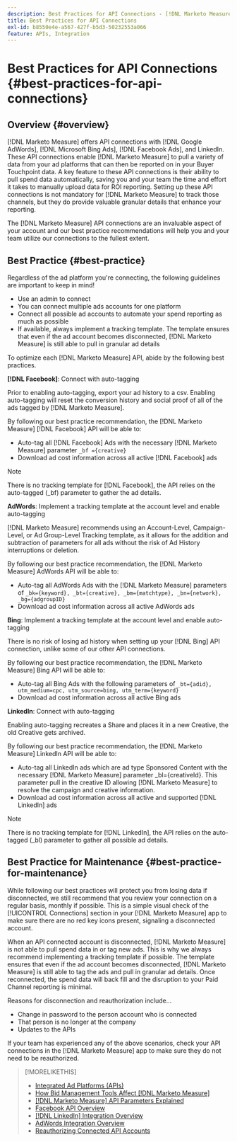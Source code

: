 ```yaml
---
description: Best Practices for API Connections - [!DNL Marketo Measure]
title: Best Practices for API Connections
exl-id: b8550e4e-a567-427f-b5d3-50232553a066
feature: APIs, Integration
---
```

# Best Practices for API Connections {#best-practices-for-api-connections}

## Overview {#overview}

[!DNL Marketo Measure] offers API connections with [!DNL Google AdWords], [!DNL Microsoft Bing Ads], [!DNL Facebook Ads], and LinkedIn. These API connections enable [!DNL Marketo Measure] to pull a variety of data from your ad platforms that can then be reported on in your Buyer Touchpoint data. A key feature to these API connections is their ability to pull spend data automatically, saving you and your team the time and effort it takes to manually upload data for ROI reporting. Setting up these API connections is not mandatory for [!DNL Marketo Measure] to track those channels, but they do provide valuable granular details that enhance your reporting.

The [!DNL Marketo Measure] API connections are an invaluable aspect of your account and our best practice recommendations will help you and your team utilize our connections to the fullest extent.

## Best Practice {#best-practice}

Regardless of the ad platform you're connecting, the following guidelines are important to keep in mind!

* Use an admin to connect
* You can connect multiple ads accounts for one platform
* Connect all possible ad accounts to automate your spend reporting as much as possible
* If available, always implement a tracking template. The template ensures that even if the ad account becomes disconnected, [!DNL Marketo Measure] is still able to pull in granular ad details

To optimize each [!DNL Marketo Measure] API, abide by the following best practices.

**[!DNL Facebook]**: Connect with auto-tagging

Prior to enabling auto-tagging, export your ad history to a csv. Enabling auto-tagging will reset the conversion history and social proof of all of the ads tagged by [!DNL Marketo Measure].

By following our best practice recommendation, the [!DNL Marketo Measure] [!DNL Facebook] API will be able to:

* Auto-tag all [!DNL Facebook] Ads with the necessary [!DNL Marketo Measure] parameter `_bf ={creative}`
* Download ad cost information across all active [!DNL Facebook] ads

>[!NOTE]
>
>There is no tracking template for [!DNL Facebook], the API relies on the auto-tagged (_bf) parameter to gather the ad details.

**AdWords**: Implement a tracking template at the account level and enable auto-tagging

[!DNL Marketo Measure] recommends using an Account-Level, Campaign-Level, or Ad Group-Level Tracking template, as it allows for the addition and subtraction of parameters for all ads without the risk of Ad History interruptions or deletion.

By following our best practice recommendation, the [!DNL Marketo Measure] AdWords API will be able to:

* Auto-tag all AdWords Ads with the [!DNL Marketo Measure] parameters of `_bk={keyword}, _bt={creative}, _bm={matchtype}, _bn={network}, _bg={adgroupID}`
* Download ad cost information across all active AdWords ads

**Bing**: Implement a tracking template at the account level and enable auto-tagging

There is no risk of losing ad history when setting up your [!DNL Bing] API connection, unlike some of our other API connections.

By following our best practice recommendation, the [!DNL Marketo Measure] Bing API will be able to:
* Auto-tag all Bing Ads with the following parameters of `_bt={adid}, utm_medium=cpc, utm_source=bing, utm_term={keyword}`
* Download ad cost information across all active Bing ads

**LinkedIn**: Connect with auto-tagging

Enabling auto-tagging recreates a Share and places it in a new Creative, the old Creative gets archived.

By following our best practice recommendation, the [!DNL Marketo Measure] LinkedIn API will be able to:

* Auto-tag all LinkedIn ads which are ad type Sponsored Content with the necessary [!DNL Marketo Measure] parameter _bl={creativeId}. This parameter pull in the creative ID allowing [!DNL Marketo Measure] to resolve the campaign and creative information.
* Download ad cost information across all active and supported [!DNL LinkedIn] ads

>[!NOTE]
>
>There is no tracking template for [!DNL LinkedIn], the API relies on the auto-tagged (_bl) parameter to gather all possible ad details.

## Best Practice for Maintenance {#best-practice-for-maintenance}

While following our best practices will protect you from losing data if disconnected, we still recommend that you review your connection on a regular basis, monthly if possible. This is a simple visual check of the [!UICONTROL Connections] section in your [!DNL Marketo Measure] app to make sure there are no red key icons present, signaling a disconnected account.

When an API connected account is disconnected, [!DNL Marketo Measure] is not able to pull spend data in or tag new ads. This is why we always recommend implementing a tracking template if possible. The template ensures that even if the ad account becomes disconnected, [!DNL Marketo Measure] is still able to tag the ads and pull in granular ad details. Once reconnected, the spend data will back fill and the disruption to your Paid Channel reporting is minimal.

Reasons for disconnection and reauthorization include...

* Change in password to the person account who is connected
* That person is no longer at the company
* Updates to the APIs

If your team has experienced any of the above scenarios, check your API connections in the [!DNL Marketo Measure] app to make sure they do not need to be reauthorized.

>[!MORELIKETHIS]
>
>* [Integrated Ad Platforms (APIs)](/help/api-connections/utilizing-marketo-measures-api-connections/integrated-ad-platforms.md)
>* [How Bid Management Tools Affect [!DNL Marketo Measure]](/help/api-connections/utilizing-marketo-measures-api-connections/how-bid-management-tools-affect-marketo-measure.md)
>* [[!DNL Marketo Measure] API Parameters Explained](/help/api-connections/utilizing-marketo-measures-api-connections/marketo-measure-parameters.md)
>* [Facebook API Overview](/help/api-connections/utilizing-marketo-measures-api-connections/facebook-api.md)
>* [[!DNL LinkedIn] Integration Overview](/help/api-connections/utilizing-marketo-measures-api-connections/linkedin-integration.md)
>* [AdWords Integration Overview](/help/api-connections/utilizing-marketo-measures-api-connections/understanding-marketo-measure-adwords-tagging.md)
>* [Reauthorizing Connected API Accounts](/help/api-connections/utilizing-marketo-measures-api-connections/reauthorizing-connected-accounts.md)
